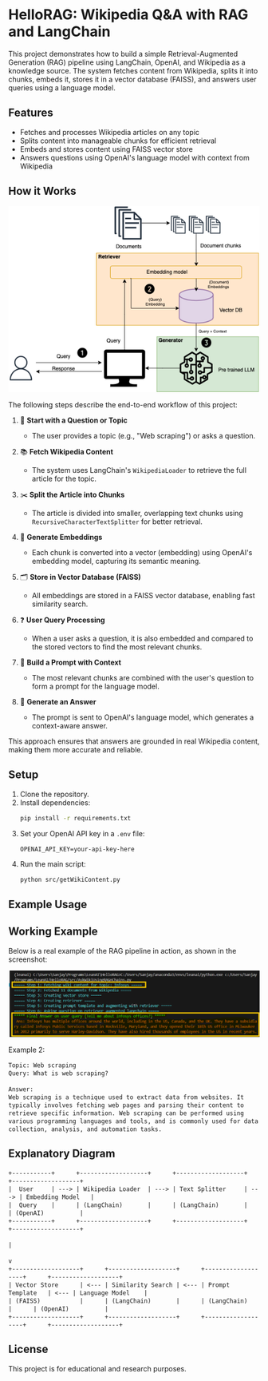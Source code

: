 # HelloRAG: Wikipedia Q&A with RAG and LangChain

This project demonstrates how to build a simple Retrieval-Augmented Generation (RAG) pipeline using LangChain, OpenAI, and Wikipedia as a knowledge source. The system fetches content from Wikipedia, splits it into chunks, embeds it, stores it in a vector database (FAISS), and answers user queries using a language model.

## Features
- Fetches and processes Wikipedia articles on any topic
- Splits content into manageable chunks for efficient retrieval
- Embeds and stores content using FAISS vector store
- Answers questions using OpenAI's language model with context from Wikipedia

## How it Works

![RAG Workflow Diagram](./docs/RAGExp.png)

The following steps describe the end-to-end workflow of this project:

1. 🚀 **Start with a Question or Topic**
   - The user provides a topic (e.g., "Web scraping") or asks a question.

2. 📚 **Fetch Wikipedia Content**
   - The system uses LangChain's `WikipediaLoader` to retrieve the full article for the topic.

3. ✂️ **Split the Article into Chunks**
   - The article is divided into smaller, overlapping text chunks using `RecursiveCharacterTextSplitter` for better retrieval.

4. 🧠 **Generate Embeddings**
   - Each chunk is converted into a vector (embedding) using OpenAI's embedding model, capturing its semantic meaning.

5. 🗂️ **Store in Vector Database (FAISS)**
   - All embeddings are stored in a FAISS vector database, enabling fast similarity search.

6. ❓ **User Query Processing**
   - When a user asks a question, it is also embedded and compared to the stored vectors to find the most relevant chunks.

7. 📝 **Build a Prompt with Context**
   - The most relevant chunks are combined with the user's question to form a prompt for the language model.

8. 🤖 **Generate an Answer**
   - The prompt is sent to OpenAI's language model, which generates a context-aware answer.

This approach ensures that answers are grounded in real Wikipedia content, making them more accurate and reliable.

## Setup

1. Clone the repository.
2. Install dependencies:
   ```sh
   pip install -r requirements.txt
   ```
3. Set your OpenAI API key in a `.env` file:
   ```env
   OPENAI_API_KEY=your-api-key-here
   ```
4. Run the main script:
   ```sh
   python src/getWikiContent.py
   ```

## Example Usage

## Working Example

Below is a real example of the RAG pipeline in action, as shown in the screenshot:

![RAG Demo](./docs/RAGDemo.png)

Example 2:
``` 
Topic: Web scraping
Query: What is web scraping?

Answer:
Web scraping is a technique used to extract data from websites. It typically involves fetching web pages and parsing their content to retrieve specific information. Web scraping can be performed using various programming languages and tools, and is commonly used for data collection, analysis, and automation tasks.
```

## Explanatory Diagram

```
+-----------+      +-------------------+      +-------------------+      +-------------------+
|  User     | ---> | Wikipedia Loader  | ---> | Text Splitter     | ---> | Embedding Model   |
|  Query    |      | (LangChain)       |      | (LangChain)       |      | (OpenAI)          |
+-----------+      +-------------------+      +-------------------+      +-------------------+
                                                                                 |
                                                                                 v
+-------------------+      +-------------------+      +-------------------+      +-------------------+
| Vector Store      | <--- | Similarity Search | <--- | Prompt Template   | <--- | Language Model    |
| (FAISS)           |      | (LangChain)       |      | (LangChain)       |      | (OpenAI)          |
+-------------------+      +-------------------+      +-------------------+      +-------------------+
```


## License
This project is for educational and research purposes.
